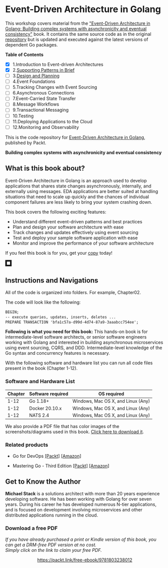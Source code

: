 # Event-Driven Architecture in Golang

This workshop covers material from
the ["Event-Driven Architecture in Golang: Building complex systems with asynchronicity and eventual consistency"](https://www.amazon.ca/dp/1803238011/)
book. It contains the same source code as in the original [repository](https://github.com/PacktPublishing/Event-Driven-Architecture-in-Golang)
but is updated and executed against the latest versions of dependent Go packages.

**Table of Contents**

- [X] 1.Introduction to Event-driven Architectures 
- [X] 2.[Supporting Patterns in Brief](/Chapter02)
- [ ] 3.[Design and Planning](/Chapter03)
- [ ] 4.Event Foundations
- [ ] 5.Tracking Changes with Event Sourcing
- [ ] 6.Asynchronous Connections
- [ ] 7.Event-Carried State Transfer
- [ ] 8.Message Workflows
- [ ] 9.Transactional Messaging
- [ ] 10.Testing
- [ ] 11.Deploying Applications to the Cloud
- [ ] 12.Monitoring and Observability

<a href="https://www.packtpub.com/product/event-driven-architecture-in-golang/9781803238012?utm_source=github&utm_medium=repository&utm_campaign=9781803238012"><img src="https://static.packt-cdn.com/products/9781803238012/cover/smaller" alt="" height="256px" align="right"></a>

This is the code repository for [Event-Driven Architecture in Golang](https://www.packtpub.com/product/event-driven-architecture-in-golang/9781803238012?utm_source=github&utm_medium=repository&utm_campaign=9781803238012), published by Packt.

**Building complex systems with asynchronicity and eventual consistency**

## What is this book about?
Event-Driven Architecture in Golang is an approach used to develop applications that shares state changes asynchronously, internally, and externally using messages. EDA applications are better suited at handling situations that need to scale up quickly and the chances of individual component failures are less likely to bring your system crashing down. 

This book covers the following exciting features:
* Understand different event-driven patterns and best practices
* Plan and design your software architecture with ease
* Track changes and updates effectively using event sourcing
* Test and deploy your sample software application with ease
* Monitor and improve the performance of your software architecture

If you feel this book is for you, get your [copy](https://www.amazon.com/dp/1803238011) today!

<a href="https://www.packtpub.com/?utm_source=github&utm_medium=banner&utm_campaign=GitHubBanner"><img src="https://raw.githubusercontent.com/PacktPublishing/GitHub/master/GitHub.png" 
alt="https://www.packtpub.com/" border="5" /></a>

## Instructions and Navigations
All of the code is organized into folders. For example, Chapter02.

The code will look like the following:
```
BEGIN;
-- execute queries, updates, inserts, deletes ...
PREPARE TRANSACTION 'bfa1c57a-d99d-4d74-87a9-3aaabcc754ee';
```

**Following is what you need for this book:**
This hands-on book is for intermediate-level software architects, or senior software engineers working with Golang and interested in building asynchronous microservices using event sourcing, CQRS, and DDD. Intermediate-level knowledge of the Go syntax and concurrency features is necessary.

With the following software and hardware list you can run all code files present in the book (Chapter 1-12).
### Software and Hardware List
| Chapter | Software required | OS required |
| -------- | ------------------------------------ | ----------------------------------- |
| 1-12 | Go 1.18+ | Windows, Mac OS X, and Linux (Any) |
| 1-12 | Docker 20.10.x | Windows, Mac OS X, and Linux (Any) |
| 1-12 | NATS 2.4 | Windows, Mac OS X, and Linux (Any) |


We also provide a PDF file that has color images of the screenshots/diagrams used in this book. [Click here to download it](https://packt.link/qgf1O).

### Related products
* Go for DevOps 
[[Packt]](https://www.packtpub.com/product/go-for-devops/9781801818896?utm_source=github&utm_medium=repository&utm_campaign=9781801818896) [[Amazon]](https://www.amazon.com/dp/1801818894)

* Mastering Go - Third Edition 
[[Packt]](https://www.packtpub.com/product/mastering-go-third-edition/9781801079310?utm_source=github&utm_medium=repository&utm_campaign=9781801079310) [[Amazon]](https://www.amazon.com/dp/1801079315)


## Get to Know the Author
**Michael Stack**
is a solutions architect with more than 20 years experience developing software. He has been working with Golang for over seven years. During his career he has developed numerous N-tier applications, and is focused on development involving microservices and other distributed applications running in the cloud.

### Download a free PDF

 <i>If you have already purchased a print or Kindle version of this book, you can get a DRM-free PDF version at no cost.<br>Simply click on the link to claim your free PDF.</i>
<p align="center"> <a href="https://packt.link/free-ebook/9781803238012">https://packt.link/free-ebook/9781803238012 </a> </p>